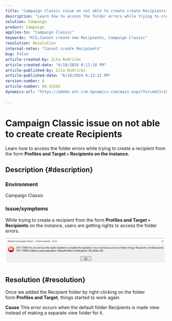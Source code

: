 ```yaml
---
title: "Campaign Classic issue on not able to create create Recipients"
description: "Learn how to access the folder errors while trying to create a recipient from the form Profiles and Target."
solution: Campaign
product: Campaign
applies-to: "Campaign Classic"
keywords: "KCS,Cannot create new Recipients, Campaign Classic"
resolution: Resolution
internal-notes: "Cannot create Recipients"
bug: False
article-created-by: Zita Rodricks
article-created-date: "6/18/2024 6:11:18 PM"
article-published-by: Zita Rodricks
article-published-date: "6/18/2024 6:13:12 PM"
version-number: 4
article-number: KA-15202
dynamics-url: "https://adobe-ent.crm.dynamics.com/main.aspx?forceUCI=1&pagetype=entityrecord&etn=knowledgearticle&id=f77b2c24-9e2d-ef11-840a-002248084fbb"

---
```

# Campaign Classic issue on not able to create create Recipients


Learn how to access the folder errors while trying to create a recipient from the form <b>Profiles and Target `>` </b> <b>Recipients on the instance.</b>

## Description {#description}


### <b>Environment</b>

Campaign Classic



### <b>Issue/symptoms</b>

While trying to create a recipient from the form <b>Profiles and Target `>`  Recipients</b> on the instance, users are getting rights to access the folder errors.



![](assets/___f87b2c24-9e2d-ef11-840a-002248084fbb___.png)


## Resolution {#resolution}




Once we added the Recipient folder by right-clicking on the folder form <b>Profiles and Target</b>, things started to work again.


<b>Cause</b>
This error occurs when the default folder Recipients is made view instead of making a separate view folder for it.

